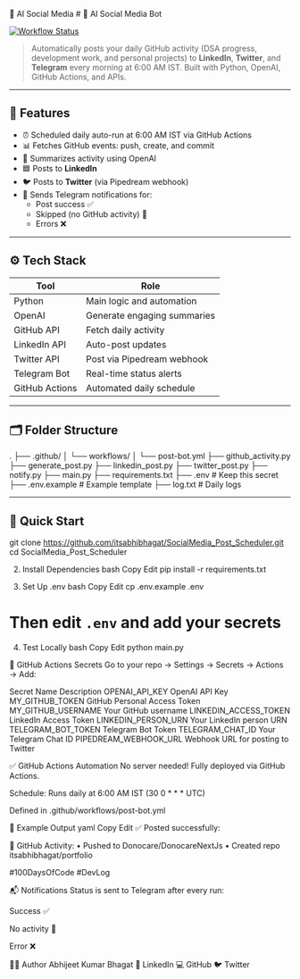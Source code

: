 🧠 AI Social Media # 🤖 AI Social Media Bot

[![Workflow Status](https://github.com/itsabhibhagat/SocialMedia_Post_Scheduler/actions/workflows/post-bot.yml/badge.svg)](https://github.com/itsabhibhagat/SocialMedia_Post_Scheduler/actions)

> Automatically posts your daily GitHub activity (DSA progress, development work, and personal projects) to **LinkedIn**, **Twitter**, and **Telegram** every morning at 6:00 AM IST. Built with Python, OpenAI, GitHub Actions, and APIs.

---

## 📌 Features

- ⏰ Scheduled daily auto-run at 6:00 AM IST via GitHub Actions
- 📊 Fetches GitHub events: push, create, and commit
- 🧠 Summarizes activity using OpenAI
- 🟦 Posts to **LinkedIn**
- 🐦 Posts to **Twitter** (via Pipedream webhook)
- 📲 Sends Telegram notifications for:
  - Post success ✅
  - Skipped (no GitHub activity) 🛌
  - Errors ❌

---

## ⚙️ Tech Stack

| Tool        | Role                        |
|-------------|-----------------------------|
| Python      | Main logic and automation   |
| OpenAI      | Generate engaging summaries |
| GitHub API  | Fetch daily activity        |
| LinkedIn API| Auto-post updates           |
| Twitter API | Post via Pipedream webhook  |
| Telegram Bot| Real-time status alerts     |
| GitHub Actions | Automated daily schedule |

---

## 🗂️ Folder Structure
.
├── .github/
│ └── workflows/
│ └── post-bot.yml
├── github_activity.py
├── generate_post.py
├── linkedin_post.py
├── twitter_post.py
├── notify.py
├── main.py
├── requirements.txt
├── .env # Keep this secret
├── .env.example # Example template
├── log.txt # Daily logs


---

## 🚀 Quick Start

git clone https://github.com/itsabhibhagat/SocialMedia_Post_Scheduler.git
cd SocialMedia_Post_Scheduler

2. Install Dependencies
bash
Copy
Edit
pip install -r requirements.txt

3. Set Up .env
bash
Copy
Edit
cp .env.example .env
# Then edit `.env` and add your secrets
4. Test Locally
bash
Copy
Edit
python main.py


🔐 GitHub Actions Secrets
Go to your repo → Settings → Secrets → Actions → Add:

Secret Name	Description
OPENAI_API_KEY	OpenAI API Key
MY_GITHUB_TOKEN	GitHub Personal Access Token
MY_GITHUB_USERNAME	Your GitHub username
LINKEDIN_ACCESS_TOKEN	LinkedIn Access Token
LINKEDIN_PERSON_URN	Your LinkedIn person URN
TELEGRAM_BOT_TOKEN	Telegram Bot Token
TELEGRAM_CHAT_ID	Your Telegram Chat ID
PIPEDREAM_WEBHOOK_URL	Webhook URL for posting to Twitter


✅ GitHub Actions Automation
No server needed! Fully deployed via GitHub Actions.

Schedule: Runs daily at 6:00 AM IST (30 0 * * * UTC)

Defined in .github/workflows/post-bot.yml

💬 Example Output
yaml
Copy
Edit
✅ Posted successfully:

🚀 GitHub Activity:
• Pushed to Donocare/DonocareNextJs
• Created repo itsabhibhagat/portfolio

#100DaysOfCode #DevLog

📬 Notifications
Status is sent to Telegram after every run:

Success ✅

No activity 🛌

Error ❌


👨‍💻 Author
Abhijeet Kumar Bhagat
🔗 LinkedIn
💻 GitHub
🐦 Twitter
